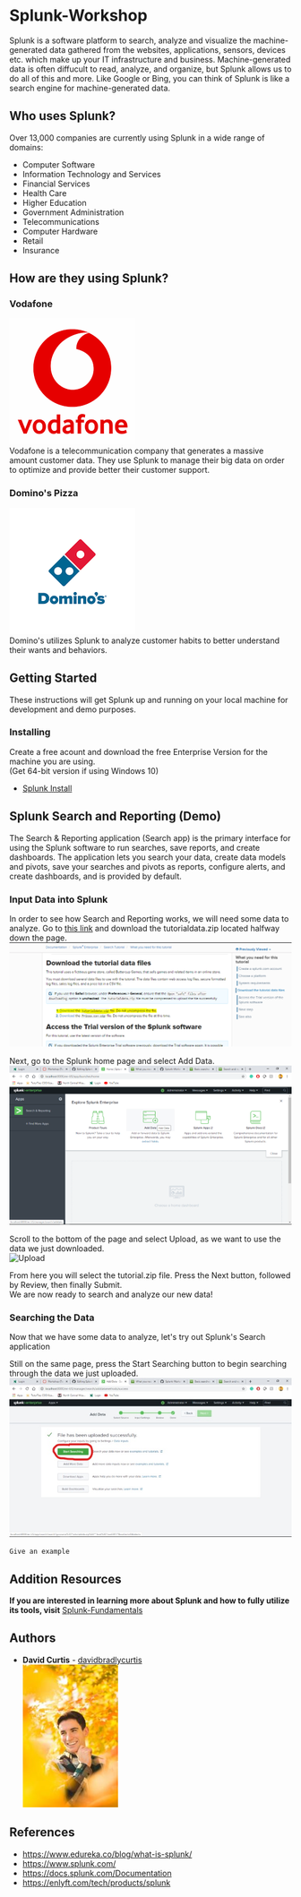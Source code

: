 # Splunk-Workshop
Splunk is a software platform to search, analyze and visualize the machine-generated data gathered from the websites, applications, sensors, devices etc. which make up your IT infrastructure and business. Machine-generated data is often diffucult to read, analyze, and organize, but Splunk allows us to do all of this and more. Like Google or Bing, you can think of Splunk is like a search engine for machine-generated data.

## Who uses Splunk?
Over 13,000 companies are currently using Splunk in a wide range of domains:
* Computer Software
* Information Technology and Services
* Financial Services
* Health Care
* Higher Education
* Government Administration
* Telecommunications
* Computer Hardware
* Retail
* Insurance

## How are they using Splunk?

### Vodafone  
![vodafone](images/vodafone.png)  
Vodafone is a telecommunication company that generates a massive amount customer data. They use Splunk to manage their big data on order to optimize and provide better their customer support.

### Domino's Pizza
![dominos](images/dominos.png)  
Domino's utilizes Splunk to analyze customer habits to better understand their wants and behaviors.

## Getting Started

These instructions will get Splunk up and running on your local machine for development and demo purposes. 

### Installing

Create a free acount and download the free Enterprise Version for the machine you are using.  
(Get 64-bit version if using Windows 10)
* [Splunk Install](https://www.splunk.com/) 

## Splunk Search and Reporting (Demo)
The Search & Reporting application (Search app) is the primary interface for using the Splunk software to run searches, save reports, and create dashboards. The application lets you search your data, create data models and pivots, save your searches and pivots as reports, configure alerts, and create dashboards, and is provided by default.

### Input Data into Splunk

In order to see how Search and Reporting works, we will need some data to analyze. Go to [this link](https://docs.splunk.com/Documentation/Splunk/8.0.3/SearchTutorial/Systemrequirements#Download_the_tutorial_data_files) and download the tutorialdata.zip located halfway down the page.  
![download](images/wsdatadownload.PNG) 

Next, go to the Splunk home page and select Add Data.  
![addData](images/addDataSmall.png)

Scroll to the bottom of the page and select Upload, as we want to use the data we just downloaded.  
![Upload](images/uploadSmall.png)

From here you will select the tutorial.zip file. Press the Next button, followed by Review, then finally Submit.  
We are now ready to search and analyze our new data!

### Searching the Data

Now that we have some data to analyze, let's try out Splunk's Search application

Still on the same page, press the Start Searching button to begin searching through the data we just uploaded.  
![Search](images/startSearchingSmall_LI.jpg)


```
Give an example
```

## Addition Resources
**If you are interested in learning more about Splunk and how to fully utilize its tools, visit** [Splunk-Fundamentals](https://www.splunk.com/en_us/training/free-courses/splunk-fundamentals-1.html) 

## Authors

* **David Curtis** - [davidbradlycurtis](https://github.com/davidbradlycurtis)  
![Portrait](images/smallthumbnail.jpeg)

## References

* https://www.edureka.co/blog/what-is-splunk/
* https://www.splunk.com/
* https://docs.splunk.com/Documentation
* https://enlyft.com/tech/products/splunk
